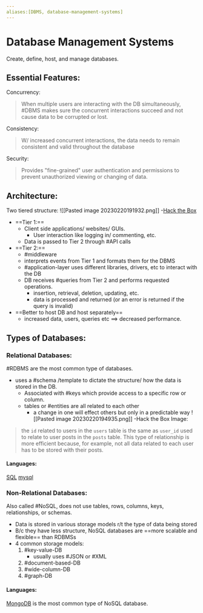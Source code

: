 ```yaml
---
aliases:[DBMS, database-management-systems]
---
```

# Database Management Systems
Create, define, host, and manage databases.

## Essential Features:
Concurrency:
> When multiple users are interacting with the DB simultaneously, #DBMS makes sure the concurrent interactions succeed and not cause data to be corrupted or lost.

Consistency:
> W/ increased concurrent interactions, the data needs to remain consistent and valid throughout the database

Security:
> Provides "fine-grained" user authentication and permissions to prevent unauthorized viewing or changing of data.

## Architecture:
Two tiered structure:
![[Pasted image 20230220191932.png]]
-[Hack the Box](https://academy.hackthebox.com/module/33/section/178)
- ==Tier 1:==
	- Client side applications/ websites/ GUIs.
		- User interaction like logging in/ commenting, etc.
	- Data is passed to Tier 2 through #API calls
- ==Tier 2:==
	- #middleware
	- interprets events from Tier 1 and formats them for the DBMS
	- #application-layer uses different libraries, drivers, etc to interact with the DB
	- DB receives #queries from Tier 2 and performs requested operations.
		- insertion, retrieval, deletion, updating, etc.
		- data is processed and returned (or an error is returned if the query is invalid)
- ==Better to host DB and host separately==
	- increased data, users, queries etc ==> decreased performance.

## Types of Databases:
### Relational Databases:
#RDBMS are the most common type of databases.
- uses a #schema /template to dictate the structure/ how the data is stored in the DB.
	- Associated with #keys which provide access to a specific row or column.
	- tables or #entities are all related to each other
		- a change in one will effect others but only in a predictable way
![[Pasted image 20230220194935.png]]
-Hack the Box
Image:
> the `id` related to users in the `users` table is the same as `user_id` used to relate to user posts in the `posts` table. This type of relationship is more efficient because, for example, not all data related to each user has to be stored with their posts.

#### Languages:
[SQL](/coding/languages/SQL.md) 
[mysql](/linux-commands/mysql.md)

### Non-Relational Databases:
Also called #NoSQL, does not use tables, rows, columns, keys, relationships, or schemas.
- Data is stored in various storage models r/t the type of data being stored
- B/c they have less structure, NoSQL databases are ==more scalable and flexible== than RDBMSs
- 4 common storage models:
	1. #key-value-DB
		- usually uses #JSON or #XML 
	2. #document-based-DB
	3. #wide-column-DB
	4. #graph-DB

#### Languages:
[MongoDB](/coding/databases/MongoDB.md) is the most common type of NoSQL database.